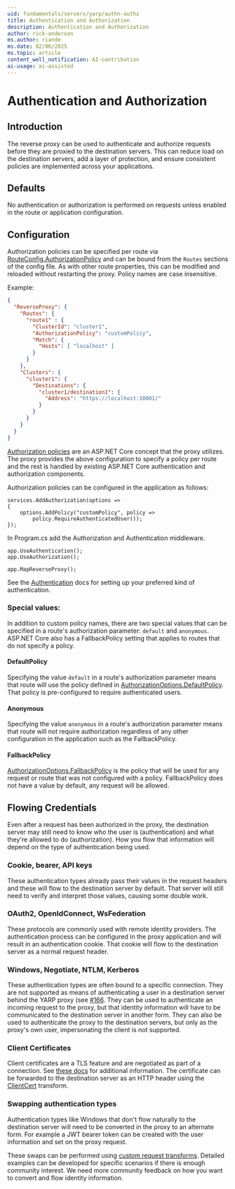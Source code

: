 ```yaml
---
uid: fundamentals/servers/yarp/authn-authz
title: Authentication and Authorization
description: Authentication and Authorization
author: rick-anderson
ms.author: riande
ms.date: 02/06/2025
ms.topic: article
content_well_notification: AI-contribution
ai-usage: ai-assisted
---
```


# Authentication and Authorization

## Introduction
The reverse proxy can be used to authenticate and authorize requests before they are proxied to the destination servers. This can reduce load on the destination servers, add a layer of protection, and ensure consistent policies are implemented across your applications.

## Defaults

No authentication or authorization is performed on requests unless enabled in the route or application configuration.

## Configuration
Authorization policies can be specified per route via [RouteConfig.AuthorizationPolicy](xref:Yarp.ReverseProxy.Configuration.RouteConfig) and can be bound from the `Routes` sections of the config file. As with other route properties, this can be modified and reloaded without restarting the proxy. Policy names are case insensitive.

Example:
```JSON
{
  "ReverseProxy": {
    "Routes": {
      "route1" : {
        "ClusterId": "cluster1",
        "AuthorizationPolicy": "customPolicy",
        "Match": {
          "Hosts": [ "localhost" ]
        }
      }
    },
    "Clusters": {
      "cluster1": {
        "Destinations": {
          "cluster1/destination1": {
            "Address": "https://localhost:10001/"
          }
        }
      }
    }
  }
}
```

[Authorization policies](/aspnet/core/security/authorization/policies) are an ASP.NET Core concept that the proxy utilizes. The proxy provides the above configuration to specify a policy per route and the rest is handled by existing ASP.NET Core authentication and authorization components.

Authorization policies can be configured in the application as follows:
```
services.AddAuthorization(options =>
{
    options.AddPolicy("customPolicy", policy =>
        policy.RequireAuthenticatedUser());
});
```

In Program.cs add the Authorization and Authentication middleware.

```
app.UseAuthentication();
app.UseAuthorization();

app.MapReverseProxy();
```

See the [Authentication](/aspnet/core/security/authentication/) docs for setting up your preferred kind of authentication.

### Special values:

In addition to custom policy names, there are two special values that can be specified in a route's authorization parameter: `default` and `anonymous`. ASP.NET Core also has a FallbackPolicy setting that applies to routes that do not specify a policy.

#### DefaultPolicy

Specifying the value `default` in a route's authorization parameter means that route will use the policy defined in [AuthorizationOptions.DefaultPolicy](https://docs.microsoft.com/dotnet/api/microsoft.aspnetcore.authorization.authorizationoptions.defaultpolicy?#Microsoft_AspNetCore_Authorization_AuthorizationOptions_DefaultPolicy). That policy is pre-configured to require authenticated users.

#### Anonymous

Specifying the value `anonymous` in a route's authorization parameter means that route will not require authorization regardless of any other configuration in the application such as the FallbackPolicy.

#### FallbackPolicy

[AuthorizationOptions.FallbackPolicy](https://docs.microsoft.com/dotnet/api/microsoft.aspnetcore.authorization.authorizationoptions.fallbackpolicy) is the policy that will be used for any request or route that was not configured with a policy. FallbackPolicy does not have a value by default, any request will be allowed.

## Flowing Credentials

Even after a request has been authorized in the proxy, the destination server may still need to know who the user is (authentication) and what they're allowed to do (authorization). How you flow that information will depend on the type of authentication being used.

### Cookie, bearer, API keys

These authentication types already pass their values in the request headers and these will flow to the destination server by default. That server will still need to verify and interpret those values, causing some double work.

### OAuth2, OpenIdConnect, WsFederation

These protocols are commonly used with remote identity providers. The authentication process can be configured in the proxy application and will result in an authentication cookie. That cookie will flow to the destination server as a normal request header.

### Windows, Negotiate, NTLM, Kerberos

These authentication types are often bound to a specific connection. They are not supported as means of authenticating a user in a destination server behind the YARP proxy (see [#166](https://github.com/microsoft/reverse-proxy/issues/166). They can be used to authenticate an incoming request to the proxy, but that identity information will have to be communicated to the destination server in another form. They can also be used to authenticate the proxy to the destination servers, but only as the proxy's own user, impersonating the client is not supported.

### Client Certificates

Client certificates are a TLS feature and are negotiated as part of a connection. See [these docs](/aspnet/core/security/authentication/certauth) for additional information. The certificate can be forwarded to the destination server as an HTTP header using the [ClientCert](transforms.md#clientcert) transform.

### Swapping authentication types

Authentication types like Windows that don't flow naturally to the destination server will need to be converted in the proxy to an alternate form. For example a JWT bearer token can be created with the user information and set on the proxy request.

These swaps can be performed using [custom request transforms](transforms.md#from-code). Detailed examples can be developed for specific scenarios if there is enough community interest. We need more community feedback on how you want to convert and flow identity information.
